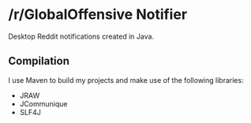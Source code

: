 # /r/GlobalOffensive Notifier

Desktop Reddit notifications created in Java.

## Compilation

I use Maven to build my projects and make use of the following libraries:

* JRAW
* JCommunique
* SLF4J